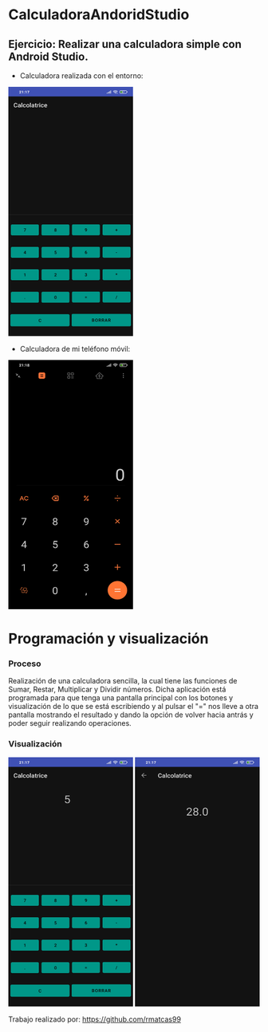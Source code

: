 # CalculadoraAndoridStudio

## Ejercicio: Realizar una calculadora simple con Android Studio.

* Calculadora realizada con el entorno:
<img width="250" height="500" src="https://github.com/rmatcas99/CalculadoraAndoridStudio/blob/main/images/Screenshot_2021-05-07-21-17-20-923_com.example.calcolatrice.jpg"/>

* Calculadora de mi teléfono móvil:
<img width="250" height="500" src="https://github.com/rmatcas99/CalculadoraAndoridStudio/blob/main/images/Screenshot_2021-05-07-21-18-21-259_com.miui.calculator.jpg"/>

# Programación y visualización

### Proceso
Realización de una calculadora sencilla, la cual tiene las funciones de Sumar, Restar, Multiplicar y Dividir números. Dicha aplicación está programada para que tenga una pantalla principal con los botones y visualización de lo que se está escribiendo y al pulsar el "=" nos lleve a otra pantalla mostrando el resultado y dando la opción de volver hacia antrás y poder seguir realizando operaciones.

### Visualización
<img width="250" height="500" src="https://github.com/rmatcas99/CalculadoraAndoridStudio/blob/main/images/Screenshot_2021-05-07-21-17-38-589_com.example.calcolatrice.jpg"/>
<img width="250" height="500" src="https://github.com/rmatcas99/CalculadoraAndoridStudio/blob/main/images/Screenshot_2021-05-07-21-17-50-218_com.example.calcolatrice.jpg"/>

Trabajo realizado por: https://github.com/rmatcas99

